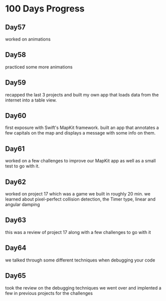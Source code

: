 # 100 Days Progress

## Day57
worked on animations


## Day58
practiced some more animations


## Day59
recapped the last 3 projects and built my own app that loads data from the internet into a table view.


## Day60
first exposure with Swift's MapKit framework. built an app that annotates a few capitals on the map and displays a message with some info on them.


## Day61
worked on a few challenges to improve our MapKit app as well as a small test to go with it.


## Day62
worked on project 17 which was a game we built in roughly 20 min. we learned about pixel-perfect collision detection, the Timer type, linear and angular damping


## Day63
this was a review of project 17 along with a few challenges to go with it


## Day64
we talked through some different techniques when debugging your code


## Day65
took the review on the debugging techniques we went over and implented a few in previous projects for the challenges
